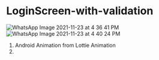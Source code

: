 # LoginScreen-with-validation
![WhatsApp Image 2021-11-23 at 4 36 41 PM](https://user-images.githubusercontent.com/76172878/143013712-1d79b509-6293-4255-8bf6-2b84a94932f3.jpeg)
![WhatsApp Image 2021-11-23 at 4 40 24 PM](https://user-images.githubusercontent.com/76172878/143014267-8b408e3d-902b-4d48-9386-9846ccef164e.jpeg)
1. Android Animation from Lottie Animation
2. 
